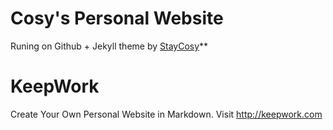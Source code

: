# Cosy's Personal Website

Runing on Github + Jekyll theme by [StayCosy](https://staycosy.github.io/)**

# KeepWork
Create Your Own Personal Website in Markdown. Visit http://keepwork.com 



